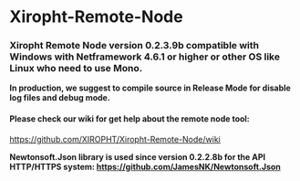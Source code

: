# Xiropht-Remote-Node
<h3>Xiropht Remote Node version 0.2.3.9b compatible with Windows with Netframework 4.6.1 or higher or other OS like Linux who need to use Mono.</h3>

**In production, we suggest to compile source in Release Mode for disable log files and debug mode.**

<h4>Please check our wiki for get help about the remote node tool:</h4>

https://github.com/XIROPHT/Xiropht-Remote-Node/wiki

**Newtonsoft.Json library is used since version 0.2.2.8b for the API HTTP/HTTPS system: https://github.com/JamesNK/Newtonsoft.Json**
